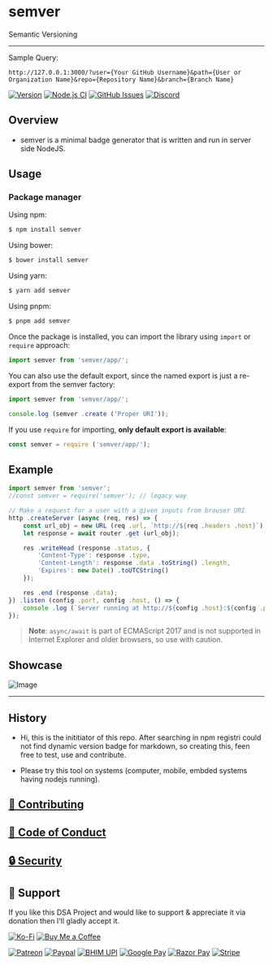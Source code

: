 # semver
Semantic Versioning

___

Sample Query:
```
http://127.0.0.1:3000/?user={Your GitHub Username}&path={User or Organization Name}&repo={Repository Name}&branch={Branch Name}
```

[![Version](localhost:3000/?type=version&user=sayan&path=thescienceuniverse&repo=semver&branch=master)](https://github.com/TheScienceUniverse/semver)
[![Node.js CI](https://github.com/TheScienceUniverse/semver/actions/workflows/node.js.yml/badge.svg)](https://github.com/TheScienceUniverse/semver/actions/workflows/node.js.yml)
[![GitHub Issues](https://img.shields.io/github/issues/TheScienceUniverse/semver.svg?style=flat-square&label=Issues&color=d77982)](https://github.com/TheScienceUniverse/semver/issues)
[![Discord](https://img.shields.io/discord/869557815780470834?color=738adb&label=Discord&logo=discord&logoColor=white&style=flat-square)](https://discord.gg/DEYW7vZkm7)


## Overview

- semver is a minimal badge generator that is written and run in server side NodeJS.

## Usage


### Package manager

Using npm:

```bash
$ npm install semver
```

Using bower:

```bash
$ bower install semver
```

Using yarn:

```bash
$ yarn add semver
```

Using pnpm:

```bash
$ pnpm add semver
```

Once the package is installed, you can import the library using `import` or `require` approach:

```js
import semver from 'semver/app/';
```

You can also use the default export, since the named export is just a re-export from the semver factory:

```js
import semver from 'semver/app/';

console.log (semver .create ('Proper URI'));
```

If you use `require` for importing, **only default export is available**:

```js
const semver = require ('semver/app/');
```

## Example

```js
import semver from 'semver';
//const semver = require('semver'); // legacy way

// Make a request for a user with a given inputs from brouser URI
http .createServer (async (req, res) => {
	const url_obj = new URL (req .url, `http://${req .headers .host}`);
	let response = await router .get (url_obj);

	res .writeHead (response .status, {
		'Content-Type': response .type,
		'Content-Length': response .data .toString() .length,
		'Expires': new Date() .toUTCString()
	});

	res .end (response .data);
}) .listen (config .port, config .host, () => {
	console .log (`Server running at http://${config .host}:${config .port}/`);
});
```

> **Note**: `async/await` is part of ECMAScript 2017 and is not supported in Internet
> Explorer and older browsers, so use with caution.


## Showcase

![Image](./media/version.png "Build and Run demo")
___

## History

- Hi, this is the inititiator of this repo. After searching in npm registri could not find dynamic version badge for markdown, so creating this, feen free to test, use and contribute.

- Please try this tool on systems (computer, mobile, embded systems having nodejs running).
 

## [🤝 Contributing](./CONTRIBUTING.md)

## [📜 Code of Conduct](./CODE_OF_CONDUCT.md)

## [🔒 Security](./SECURITY.md)

## 💝 Support

If you like this DSA Project and would like to support & appreciate it via donation then I'll gladly accept it. 

[![Ko-Fi](https://img.shields.io/badge/Ko--fi-F16061?style=for-the-badge&logo=ko-fi&logoColor=white)](https://ko-fi.com/sayan_shankhari)
[![Buy Me a Coffee](https://img.shields.io/badge/Buy_Me_A_Coffee-FFDD00?style=for-the-badge&logo=buy-me-a-coffee&logoColor=black)](https://www.buymeacoffee.com/sayan.shankhari)

[![Patreon](https://img.shields.io/badge/Patreon-F96854?style=for-the-badge&logo=patreon&logoColor=white)]()
[![Paypal](https://img.shields.io/badge/PayPal-00457C?style=for-the-badge&logo=paypal&logoColor=white)](https://www.paypal.com/paypalme/the01guy)
[![BHIM UPI](https://img.shields.io/badge/bhim-e9661c?style=for-the-badge&logo=bhim&logoColor=e9661c&color=27803b)]()
[![Google Pay](https://img.shields.io/badge/Google%20Pay-%233780F1.svg?style=for-the-badge&logo=Google-Pay&logoColor=white)]()
[![Razor Pay](https://img.shields.io/badge/Razorpay-02042B?style=for-the-badge&logo=razorpay&logoColor=3395FF)]()
[![Stripe](https://img.shields.io/badge/Stripe-626CD9?style=for-the-badge&logo=Stripe&logoColor=white)]()
